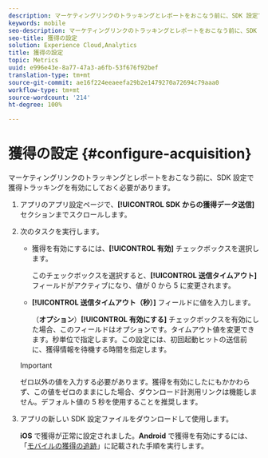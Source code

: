 ```yaml
---
description: マーケティングリンクのトラッキングとレポートをおこなう前に、SDK 設定で獲得トラッキングを有効にしておく必要があります。
keywords: mobile
seo-description: マーケティングリンクのトラッキングとレポートをおこなう前に、SDK 設定で獲得トラッキングを有効にしておく必要があります。
seo-title: 獲得の設定
solution: Experience Cloud,Analytics
title: 獲得の設定
topic: Metrics
uuid: e996e43e-8a77-47a3-a6fb-53f676f92bef
translation-type: tm+mt
source-git-commit: ae16f224eeaeefa29b2e1479270a72694c79aaa0
workflow-type: tm+mt
source-wordcount: '214'
ht-degree: 100%

---
```



# 獲得の設定 {#configure-acquisition}

マーケティングリンクのトラッキングとレポートをおこなう前に、SDK 設定で獲得トラッキングを有効にしておく必要があります。

1. アプリのアプリ設定ページで、**[!UICONTROL SDK からの獲得データ送信]** セクションまでスクロールします。
1. 次のタスクを実行します。

   * 獲得を有効にするには、**[!UICONTROL 有効]** チェックボックスを選択します。

      このチェックボックスを選択すると、**[!UICONTROL 送信タイムアウト]** フィールドがアクティブになり、値が 0 から 5 に変更されます。

   * **[!UICONTROL 送信タイムアウト（秒）]** フィールドに値を入力します。

      （**オプション**）**[!UICONTROL 有効にする]** チェックボックスを有効にした場合、このフィールドはオプションです。タイムアウト値を変更できます。秒単位で指定します。この設定には、初回起動ヒットの送信前に、獲得情報を待機する時間を指定します。
   >[!IMPORTANT]
   >ゼロ以外の値を入力する必要があります。獲得を有効にしたにもかかわらず、この値をゼロのままにした場合、ダウンロード計測用リンクは機能しません。デフォルト値の 5 秒を使用することを推奨します。

1. アプリの新しい SDK 設定ファイルをダウンロードして使用します。

   **iOS** で獲得が正常に設定されました。**Android** で獲得を有効にするには、「[モバイルの獲得の追跡](/help/android/acquisition-main/acquisition.md)」に記載された手順を実行します。
